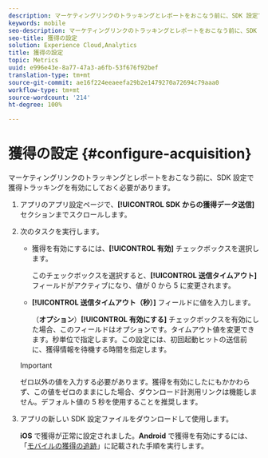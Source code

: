 ```yaml
---
description: マーケティングリンクのトラッキングとレポートをおこなう前に、SDK 設定で獲得トラッキングを有効にしておく必要があります。
keywords: mobile
seo-description: マーケティングリンクのトラッキングとレポートをおこなう前に、SDK 設定で獲得トラッキングを有効にしておく必要があります。
seo-title: 獲得の設定
solution: Experience Cloud,Analytics
title: 獲得の設定
topic: Metrics
uuid: e996e43e-8a77-47a3-a6fb-53f676f92bef
translation-type: tm+mt
source-git-commit: ae16f224eeaeefa29b2e1479270a72694c79aaa0
workflow-type: tm+mt
source-wordcount: '214'
ht-degree: 100%

---
```



# 獲得の設定 {#configure-acquisition}

マーケティングリンクのトラッキングとレポートをおこなう前に、SDK 設定で獲得トラッキングを有効にしておく必要があります。

1. アプリのアプリ設定ページで、**[!UICONTROL SDK からの獲得データ送信]** セクションまでスクロールします。
1. 次のタスクを実行します。

   * 獲得を有効にするには、**[!UICONTROL 有効]** チェックボックスを選択します。

      このチェックボックスを選択すると、**[!UICONTROL 送信タイムアウト]** フィールドがアクティブになり、値が 0 から 5 に変更されます。

   * **[!UICONTROL 送信タイムアウト（秒）]** フィールドに値を入力します。

      （**オプション**）**[!UICONTROL 有効にする]** チェックボックスを有効にした場合、このフィールドはオプションです。タイムアウト値を変更できます。秒単位で指定します。この設定には、初回起動ヒットの送信前に、獲得情報を待機する時間を指定します。
   >[!IMPORTANT]
   >ゼロ以外の値を入力する必要があります。獲得を有効にしたにもかかわらず、この値をゼロのままにした場合、ダウンロード計測用リンクは機能しません。デフォルト値の 5 秒を使用することを推奨します。

1. アプリの新しい SDK 設定ファイルをダウンロードして使用します。

   **iOS** で獲得が正常に設定されました。**Android** で獲得を有効にするには、「[モバイルの獲得の追跡](/help/android/acquisition-main/acquisition.md)」に記載された手順を実行します。
